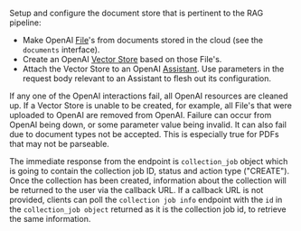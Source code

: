 Setup and configure the document store that is pertinent to the RAG
pipeline:

* Make OpenAI
  [File](https://platform.openai.com/docs/api-reference/files)'s from
  documents stored in the cloud (see the `documents` interface).
* Create an OpenAI [Vector
  Store](https://platform.openai.com/docs/api-reference/vector-stores)
  based on those File's.
* Attach the Vector Store to an OpenAI
  [Assistant](https://platform.openai.com/docs/api-reference/assistants). Use
  parameters in the request body relevant to an Assistant to flesh out
  its configuration.

If any one of the OpenAI interactions fail, all OpenAI resources are
cleaned up. If a Vector Store is unable to be created, for example,
all File's that were uploaded to OpenAI are removed from
OpenAI. Failure can occur from OpenAI being down, or some parameter
value being invalid. It can also fail due to document types not be
accepted. This is especially true for PDFs that may not be parseable.

The immediate response from the endpoint is `collection_job` object which is
going to contain the collection job ID, status and action type ("CREATE").
Once the collection has been created, information about the collection will
be returned to the user via the callback URL. If a callback URL is not provided,
clients can poll the `collection job info` endpoint with the `id` in the
`collection_job object` returned as it is the collection job id, to retrieve the same information.
